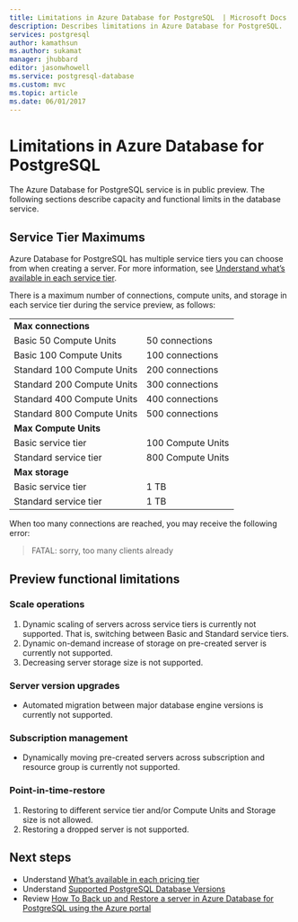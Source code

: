 ```yaml
---
title: Limitations in Azure Database for PostgreSQL  | Microsoft Docs
description: Describes limitations in Azure Database for PostgreSQL.
services: postgresql
author: kamathsun
ms.author: sukamat
manager: jhubbard
editor: jasonwhowell
ms.service: postgresql-database
ms.custom: mvc
ms.topic: article
ms.date: 06/01/2017
---
```

# Limitations in Azure Database for PostgreSQL
The Azure Database for PostgreSQL service is in public preview. The following sections describe capacity and functional limits in the database service.

## Service Tier Maximums
Azure Database for PostgreSQL has multiple service tiers you can choose from when creating a server. For more information, see [Understand what’s available in each service tier](concepts-service-tiers.md).  

There is a maximum number of connections, compute units, and storage in each service tier during the service preview, as follows: 

|                            |                   |
| :------------------------- | :---------------- |
| **Max connections**        |                   |
| Basic 50 Compute Units     | 50 connections    |
| Basic 100 Compute Units    | 100 connections   |
| Standard 100 Compute Units | 200 connections   |
| Standard 200 Compute Units | 300 connections   |
| Standard 400 Compute Units | 400 connections   |
| Standard 800 Compute Units | 500 connections   |
| **Max Compute Units**      |                   |
| Basic service tier         | 100 Compute Units |
| Standard service tier      | 800 Compute Units |
| **Max storage**            |                   |
| Basic service tier         | 1 TB              |
| Standard service tier      | 1 TB              |

When too many connections are reached, you may receive the following error:
> FATAL:  sorry, too many clients already

## Preview functional limitations
### Scale operations
1.	Dynamic scaling of servers across service tiers is currently not supported. That is, switching between Basic and Standard service tiers.
2.	Dynamic on-demand increase of storage on pre-created server is currently not supported.
3.	Decreasing server storage size is not supported.

### Server version upgrades
- Automated migration between major database engine versions is currently not supported.

### Subscription management
- Dynamically moving pre-created servers across subscription and resource group is currently not supported.

### Point-in-time-restore
1.	Restoring to different service tier and/or Compute Units and Storage size is not allowed.
2.	Restoring a dropped server is not supported.

## Next steps
- Understand [What’s available in each pricing tier](concepts-service-tiers.md)
- Understand [Supported PostgreSQL Database Versions](concepts-supported-versions.md)
- Review [How To Back up and Restore a server in Azure Database for PostgreSQL using the Azure portal](howto-restore-server-portal.md)
